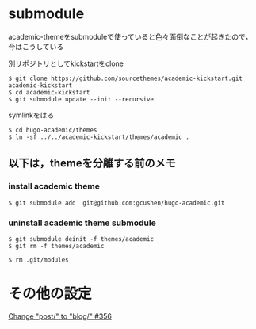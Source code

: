 # submodule
academic-themeをsubmoduleで使っていると色々面倒なことが起きたので，
今はこうしている

別リポジトリとしてkickstartをclone
```
$ git clone https://github.com/sourcethemes/academic-kickstart.git academic-kickstart
$ cd academic-kickstart
$ git submodule update --init --recursive
```
symlinkをはる
```
$ cd hugo-academic/themes
$ ln -sf ../../academic-kickstart/themes/academic .
```

## 以下は，themeを分離する前のメモ

### install academic theme

```
$ git submodule add  git@github.com:gcushen/hugo-academic.git 
```

### uninstall academic theme submodule

```
$ git submodule deinit -f themes/academic
$ git rm -f themes/academic
```

```
$ rm .git/modules
```

# その他の設定

[Change "post/" to "blog/" #356](https://github.com/gcushen/hugo-academic/issues/356)